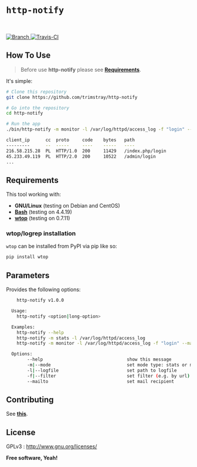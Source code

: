 # `http-notify`

<br>

<p align="left">
  <a href="https://img.shields.io/badge/Branch-master-green.svg">
    <img src="https://img.shields.io/badge/Branch-master-green.svg"
        alt="Branch">
  </a>
  <a href="https://travis-ci.org/trimstray/http-notify">
    <img src="https://travis-ci.org/trimstray/http-notify.svg?branch=master"
        alt="Travis-CI">
  </a>
</p>

## How To Use

  > Before use **http-notify** please see **[Requirements](#requirements)**.

It's simple:

```bash
# Clone this repository
git clone https://github.com/trimstray/http-notify

# Go into the repository
cd http-notify

# Run the app
./bin/http-notify -m monitor -l /var/log/httpd/access_log -f "login" --mailto admin@example.com

client_ip      cc  proto     code    bytes   path
---------      --  -----     ----    -----   ----
216.58.215.28  PL  HTTP/1.0  200     11429   /index.php/login
45.233.49.119  PL  HTTP/2.0  200     10522   /admin/login
...
```

## Requirements

This tool working with:

- **GNU/Linux** (testing on Debian and CentOS)
- **[Bash](https://www.gnu.org/software/bash/)** (testing on 4.4.19)
- **[wtop](https://github.com/ClockworkNet/wtop)** (testing on 0.7.11)

### wtop/logrep installation

`wtop` can be installed from PyPI via pip like so:

```bash
pip install wtop
```

## Parameters

Provides the following options:

```bash
    http-notify v1.0.0

  Usage:
    http-notify <option|long-option>

  Examples:
    http-notify --help
    http-notify -m stats -l /var/log/httpd/access_log
    http-notify -m monitor -l /var/log/httpd/access_log -f "login" --mailto admin@example.com

  Options:
        --help                                show this message
        -m|--mode                             set mode type: stats or monitor
        -l|--logfile                          set path to logfile
        -f|--filter                           set filter (e.g. by url)
        --mailto                              set mail recipient
```

## Contributing

See **[this](CONTRIBUTING.md)**.

## License

GPLv3 : <http://www.gnu.org/licenses/>

**Free software, Yeah!**
